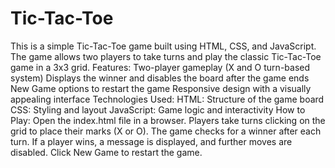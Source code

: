 # Tic-Tac-Toe
This is a simple Tic-Tac-Toe game built using HTML, CSS, and JavaScript. The game allows two players to take turns and play the classic Tic-Tac-Toe game in a 3x3 grid.
Features:
Two-player gameplay (X and O turn-based system)
Displays the winner and disables the board after the game ends
New Game options to restart the game
Responsive design with a visually appealing interface
Technologies Used:
HTML: Structure of the game board
CSS: Styling and layout
JavaScript: Game logic and interactivity
How to Play:
Open the index.html file in a browser.
Players take turns clicking on the grid to place their marks (X or O).
The game checks for a winner after each turn.
If a player wins, a message is displayed, and further moves are disabled.
Click New Game to restart the game.
